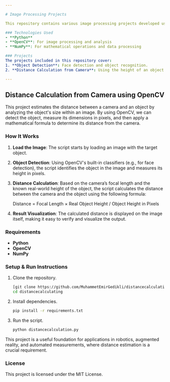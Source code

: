 ```yaml
---

# Image Processing Projects

This repository contains various image processing projects developed using **OpenCV** and **NumPy**. The purpose of these projects is to apply and analyze different image processing techniques. Each project includes an independent Python script that accomplishes a specific task.

### Technologies Used
- **Python**
- **OpenCV**: For image processing and analysis
- **NumPy**: For mathematical operations and data processing

### Projects
The projects included in this repository cover:
1. **Object Detection**: Face detection and object recognition.
2. **Distance Calculation from Camera**: Using the height of an object in an image to calculate the distance between the camera and the object.

---
```


## Distance Calculation from Camera using OpenCV

This project estimates the distance between a camera and an object by analyzing the object's size within an image. By using OpenCV, we can detect the object, measure its dimensions in pixels, and then apply a mathematical formula to determine its distance from the camera.

### How It Works

1. **Load the Image**: The script starts by loading an image with the target object.
2. **Object Detection**: Using OpenCV's built-in classifiers (e.g., for face detection), the script identifies the object in the image and measures its height in pixels.
3. **Distance Calculation**: Based on the camera’s focal length and the known real-world height of the object, the script calculates the distance between the camera and the object using the following formula:

   
   
    Distance = Focal Length × Real Object Height / Object Height in Pixels
​
   

5. **Result Visualization**: The calculated distance is displayed on the image itself, making it easy to verify and visualize the output.

### Requirements
- **Python**
- **OpenCV**
- **NumPy**

### Setup & Run Instructions

1. Clone the repository.
   ```bash
   [git clone https://github.com/MuhammetEmirGedikli/distancecalculating.git](https://github.com/MuhammetEmirGedikli/Image-Processing.git)
   cd distancecalculating
   ```

2. Install dependencies.
   ```bash
   pip install -r requirements.txt
   ```

3. Run the script.
   ```bash
   python distancecalculation.py
   ```

This project is a useful foundation for applications in robotics, augmented reality, and automated measurements, where distance estimation is a crucial requirement.

### License
This project is licensed under the MIT License.
